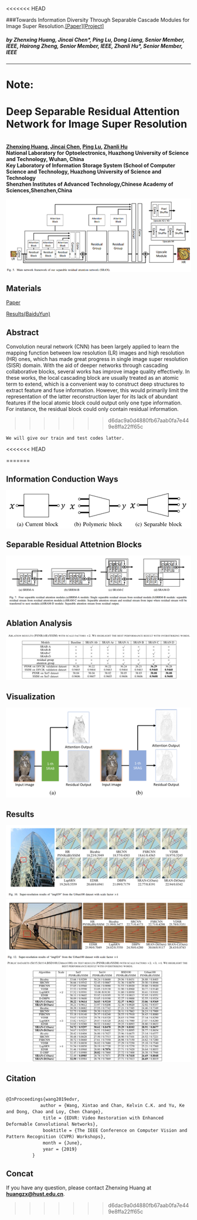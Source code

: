 
<<<<<<< HEAD

###Towards Information Diversity Through Separable  Cascade Modules for Image Super Resolution.[[Paper]](http://#)[[Project]](https://huanggzx.github.io/SRAN/)

##### by  Zhenxing Huang, Jincai Chen*, Ping Lu, Dong Liang, Senior Member, IEEE, Hairong Zheng, Senior Member, IEEE, Zhanli Hu*, Senior Member, IEEE


----------
Note:
=======
# Deep Separable Residual Attention Network for Image Super Resolution
<br/>**[Zhenxing Huang](https://github.com/huanggzx/SRAN/), [Jincai Chen](https://github.com/huanggzx/SRAN/), [Ping Lu](https://github.com/huanggzx/SRAN/), [Zhanli Hu](https://github.com/huanggzx/SRAN/)**
<br/>**National Laboratory for Optoelectronics, Huazhong University of Science and Technology, Wuhan, China**
<br/>**Key Laboratory of Information Storage System (School of Computer Science and Technology, Huazhong University of Science and Technology**
<br/>**Shenzhen Institutes of Advanced Technology,Chinese Academy of Sciences,Shenzhen,China**

![img](https://github.com/huanggzx/SRAN/blob/master/images/SRAN.png)

## Materials

[Paper](https://github.com/huanggzx/SRAN/) 

[Results(BaiduYun)](https://github.com/huanggzx/SRAN/)

## Abstract 

Convolution neural network (CNN) has been largely
applied to learn the mapping function between low resolution
(LR) images and high resolution (HR) ones, which has made
great progress in single image super resolution (SISR) domain.
With the aid of deeper networks through cascading collaborative
blocks, several works has improve image quality effectively.
In these works, the local cascading block are usually treated
as an atomic term to extend, which is a convenient way to
construct deep structures to extract feature and fuse information.
However, this would primarily limit the representation of the
latter reconstruction layer for its lack of abundant features if
the local atomic block could output only one type information.
For instance, the residual block could only contain residual
information.
>>>>>>> d6dac9a0d4880fb67aab0fa7e449e8ffa22ff65c

	We will give our train and test codes latter. 

<<<<<<< HEAD



=======
## Information Conduction Ways
![img](https://github.com/huanggzx/SRAN/blob/master/images/SB.png)

## Separable Residual Attetnion Blocks
![img](https://github.com/huanggzx/SRAN/blob/master/images/SRAB.png)

## Ablation Analysis
![img](https://github.com/huanggzx/SRAN/blob/master/images/Ablation.png)

## Visualization
![img](https://github.com/huanggzx/SRAN/blob/master/images/Visual.png)

## Results

![img](https://github.com/huanggzx/SRAN/blob/master/images/Results_1.png)
![img](https://github.com/huanggzx/SRAN/blob/master/images/Results_2.png)
![img](https://github.com/huanggzx/SRAN/blob/master/images/Results.png)

## Citation
<code>
@InProceedings{wang2019edvr,  
&emsp;&emsp;&emsp;&emsp;         author = {Wang, Xintao and Chan, Kelvin C.K. and Yu, Ke and Dong, Chao and Loy, Chen Change},  
&emsp;&emsp;&emsp;&emsp;          title = {EDVR: Video Restoration with Enhanced Deformable Convolutional Networks},  
&emsp;&emsp;&emsp;&emsp;          booktitle = {The IEEE Conference on Computer Vision and Pattern Recognition (CVPR) Workshops},  
&emsp;&emsp;&emsp;&emsp;          month = {June},  
&emsp;&emsp;&emsp;&emsp;          year = {2019}  
          }
</code>


## Concat 
If you have any question, please contact Zhenxing Huang at **huangzx@hust.edu.cn**.
>>>>>>> d6dac9a0d4880fb67aab0fa7e449e8ffa22ff65c
